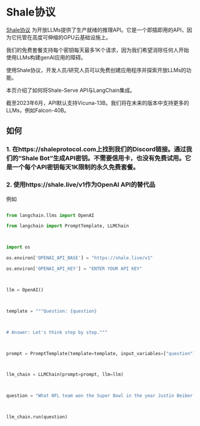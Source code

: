 # Shale协议

[Shale协议](https://shaleprotocol.com) 为开放LLMs提供了生产就绪的推理API。它是一个即插即用的API，因为它托管在高度可伸缩的GPU云基础设施上。

我们的免费套餐支持每个密钥每天最多1K个请求，因为我们希望消除任何人开始使用LLMs构建genAI应用的障碍。

使用Shale协议，开发人员/研究人员可以免费创建应用程序并探索开放LLMs的功能。

本页介绍了如何将Shale-Serve API与LangChain集成。

截至2023年6月，API默认支持Vicuna-13B。我们将在未来的版本中支持更多的LLMs，例如Falcon-40B。


## 如何

### 1. 在https://shaleprotocol.com上找到我们的Discord链接。通过我们的“Shale Bot”生成API密钥。不需要信用卡，也没有免费试用。它是一个每个API密钥每天1K限制的永久免费套餐。

### 2. 使用https://shale.live/v1作为OpenAI API的替代品

例如
```python

from langchain.llms import OpenAI

from langchain import PromptTemplate, LLMChain



import os

os.environ['OPENAI_API_BASE'] = "https://shale.live/v1"

os.environ['OPENAI_API_KEY'] = "ENTER YOUR API KEY"



llm = OpenAI()



template = """Question: {question}



# Answer: Let's think step by step."""



prompt = PromptTemplate(template=template, input_variables=["question"])



llm_chain = LLMChain(prompt=prompt, llm=llm)



question = "What NFL team won the Super Bowl in the year Justin Beiber was born?"



llm_chain.run(question)



```

